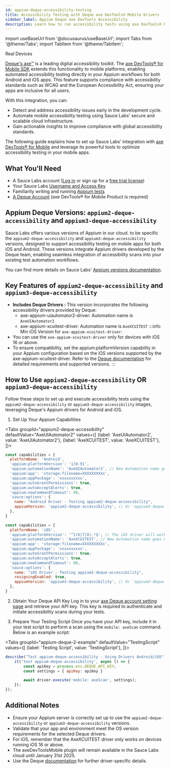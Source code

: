 ```yaml
---
id: appium-deque-accessibility-testing
title: Accessibility Testing with Deque axe DevTools® Mobile Drivers
sidebar_label: Appium Deque axe DevTools Accessibility
description: Learn how to run accessibility tests using axe DevTools® Mobile Analyzer drivers hosted in Sauce Labs' private cloud.
---
```


import useBaseUrl from '@docusaurus/useBaseUrl';
import Tabs from '@theme/Tabs';
import TabItem from '@theme/TabItem';

<p><span className="sauceGreen">Real Devices</span></p>

[Deque's axe™](https://www.deque.com/axe/) is a leading digital accessibility toolkit. 
The [axe DevTools® for Mobile SDK](https://docs.deque.com/devtools-mobile/appium) extends this functionality to mobile platforms, 
enabling automated accessibility testing directly in your Appium workflows for both Android and iOS apps. 
This feature supports compliance with accessibility standards such as WCAG and the European Accessibility Act, 
ensuring your apps are inclusive for all users.

With this integration, you can:

+ Detect and address accessibility issues early in the development cycle.
+ Automate mobile accessibility testing using Sauce Labs' secure and scalable cloud infrastructure.
+ Gain actionable insights to improve compliance with global accessibility standards.

The following guide explains how to set up Sauce Labs’ integration with [axe DevTools® for Mobile](https://docs.deque.com/devtools-mobile/appium) 
and leverage its powerful tools to optimize accessibility testing in your mobile apps.




## What You'll Need

- A Sauce Labs account ([Log in](https://accounts.saucelabs.com/am/XUI/#login/) or sign up for a [free trial license](https://saucelabs.com/sign-up))
- Your Sauce Labs [Username and Access Key](https://app.saucelabs.com/user-settings)
- Familiarity writing and running [Appium tests](/mobile-apps/automated-testing/appium/)
- [A Deque Account](https://axe.deque.com/plans) (axe DevTools® for Mobile Product is required) 


## Appium Deque Versions: `appium2-deque-accessibility` and `appium3-deque-accessibility`

Sauce Labs offers various versions of Appium in our cloud. to be specific the `appium2-deque-accessibility` and `appium3-deque-accessibility` versions, 
designed to support accessibility testing on mobile apps for both iOS and Android. These versions integrate Appium drivers developed by 
the Deque team, enabling seamless integration of accessibility scans into your existing test automation workflows.

You can find more details on Sauce Labs' [Appium versions documentation](/mobile-apps/automated-testing/appium/appium-versions/#appium-2x).

## Key Features of `appium2-deque-accessibility` and `appium3-deque-accessibility`

- ****Includes Deque Drivers :**** This version incorporates the following accessibility drivers provided by Deque:
    - axe-appium-uiautomator2-driver: Automation name is `AxeUIAutomator2`
    - axe-appium-xcuitest-driver: Automation name is `AxeXCUITEST`
:::info Min iOS Version for `axe-appium-xcuitest-driver`:
- You can use the `axe-appium-xcuitest-driver` only for devices with iOS 16 or above. 
- To ensure compatibility, set the appium:platformVersion capability in your Appium configuration based on the iOS versions 
supported by the axe-appium-xcuitest-driver. Refer to the [Deque documentation](https://docs.deque.com/devtools-mobile/appium-sauce) 
for detailed requirements and supported versions.
:::

## How to Use `appium2-deque-accessibility` OR `appium3-deque-accessibility`

Follow these steps to set up and execute accessibility tests using the `appium2-deque-accessibility` or `appium3-deque-accessibility` images, leveraging Deque's Appium drivers for Android and iOS.

1. Set Up Your Appium Capabilities

<Tabs
groupId="appium2-deque-accessibility"
defaultValue="AxeUIAutomator2"
values={[
{label: 'AxeUIAutomator2', value: 'AxeUIAutomator2'},
{label: 'AxeXCUITEST', value: 'AxeXCUITEST'},
]}>

<TabItem value="AxeUIAutomator2">

<!-- prettier-ignore -->
```js
const capabilities = {
  platformName: 'Android',
  'appium:platformVersion': '1[0-9]',
  'appium:automationName': 'AxeUIAutomator2', // New Automation name goes here
  'appium:app': 'storage:filename=XXXXXXXXXx',
  'appium:appPackage': 'xxxxxxxxxx',
  'appium:autoGrantPermissions': true,
  'appium:autoAcceptAlerts': true,
  'appium:newCommandTimeout': 90,
  'sauce:options': {
    name: "Android Driver - Testing appium2-deque-accessibility",
    appiumVersion: 'appium2-deque-accessibility', // Or 'appium3-deque-accessibility'
  },
}
```
</TabItem>
<TabItem value="AxeXCUITEST">

<!-- prettier-ignore -->
```js
const capabilities = {
  platformName: 'iOS',
  'appium:platformVersion': '^1(6|7|8).*$', // The iOS driver will work only on devices running iOS 16 and above
  'appium:automationName': 'AxeXCUITEST', // New Automation name goes here
  'appium:app': 'storage:filename=XXXXXXXXXx',
  'appium:appPackage': 'xxxxxxxxxx',
  'appium:autoGrantPermissions': true,
  'appium:autoAcceptAlerts': true,
  'appium:newCommandTimeout': 90,
  'sauce:options': {
    name: "iOS Driver - Testing appium2-deque-accessibility",
    resigningEnabled: true,
    appiumVersion: 'appium3-deque-accessibility', // Or 'appium2-deque-accessibility'
  },
}
```
</TabItem>

</Tabs>

2. Obtain Your Deque API Key
Log in to your [axe Deque account setting page](https://axe.deque.com/settings) and retrieve your API key. 
This key is required to authenticate and initiate accessibility scans during your tests.

3. Prepare Your Testing Script
Once you have your API key, include it in your test script to perform a scan using the `mobile: axeScan` command. Below is an example script:

<Tabs
groupId="appium-deque-2-example"
defaultValue="TestingScript"
values={[
{label: 'Testing Script', value: 'TestingScript'},
]}>

<TabItem value="TestingScript">

```js
describe("Test appium-deque-accessibility - Using Drivers Android/iOS", () => {
    it('test appium-deque-accessibility', async () => {
        const apiKey = process.env.DEQUE_API_KEY;
        const settings = { apiKey: apiKey }

        await driver.execute('mobile: axeScan', settings);
    });
});
```
</TabItem>

</Tabs>

## Additional Notes

- Ensure your Appium server is correctly set up to use the `appium2-deque-accessibility` or `appium3-deque-accessibility` versions. 
- Validate that your app and environment meet the OS version requirements for the selected Deque drivers. 
- For iOS, remember that the AxeXCUITEST driver only works on devices running iOS 16 or above.
- The axeDevToolsMobile plugin will remain available in the Sauce Labs cloud until January 31st 2025.
- Use the Deque [documentation](https://docs.deque.com/devtools-mobile/appium-setup) for further driver-specific details.